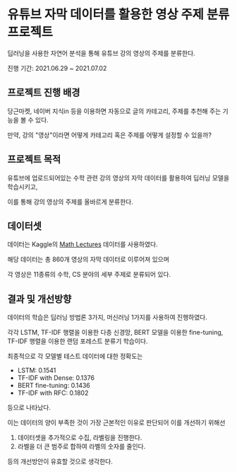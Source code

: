 # 유튜브 자막 데이터를 활용한 영상 주제 분류 프로젝트
딥러닝을 사용한 자연어 분석을 통해 유튜브 강의 영상의 주제를 분류한다.

진행 기간: 2021.06.29 ~ 2021.07.02

프로젝트 진행 배경
---

당근마켓, 네이버 지식in 등을 이용하면 자동으로 글의 카테고리, 주제를 추천해 주는 기능을 볼 수 있다.

만약, 강의 "영상"이라면 어떻게 카테고리 혹은 주제를 어떻게 설정할 수 있을까?

프로젝트 목적
---
유튜브에 업로드되어있는 수학 관련 강의 영상의 자막 데이터를 활용하여 딥러닝 모델을 학습시키고,

이를 통해 강의 영상의 주제를 올바르게 분류한다.

데이터셋
---
데이터는 Kaggle의 [Math Lectures](https://www.kaggle.com/extralime/math-lectures) 데이터를 사용하였다.

해당 데이터는 총 860개 영상의 자막 데이터로 이루어져 있으며

각 영상은 11종류의 수학, CS 분야의 세부 주제로 분류되어 있다.

결과 및 개선방향
---
데이터의 학습은 딥러닝 방법론 3가지, 머신러닝 1가지를 사용하여 진행하였다.

각각 LSTM, TF-IDF 행렬을 이용한 다층 신경망, BERT 모델을 이용한 fine-tuning, TF-IDF 행렬을 이용한 랜덤 포레스트 분류기 학습이다.

최종적으로 각 모델별 테스트 데이터에 대한 정확도는
* LSTM: 0.1541
* TF-IDF with Dense: 0.1376
* BERT fine-tuning: 0.1436
* TF-IDF with RFC: 0.1802

등으로 나타났다.

이는 데이터의 양이 부족한 것이 가장 근본적인 이유로 판단되어 이를 개선하기 위해선
1. 데이터셋을 추가적으로 수집, 라벨링을 진행한다.
2. 라벨을 더 큰 범주로 합하여 라벨의 숫자를 줄인다.

등의 개선방안이 유효할 것으로 생각한다.
